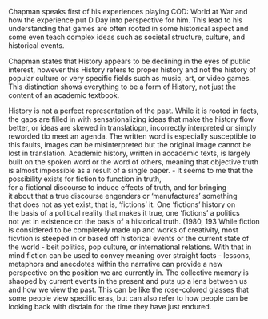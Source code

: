 Chapman speaks first of his experiences playing COD: World at War and how the experience put D Day into perspective for him. This lead to his understanding that games are often rooted in some historical aspect and some even teach complex ideas such as societal structure, culture, and historical events.

Chapman states that History appears to be declining in the eyes of public interest, however this History refers to proper history and not the history of popular culture or very specific fields such as music, art, or video games. This distinction shows everything to be a form of History, not just the content of an academic textbook.

History is not a perfect representation of the past. While it is rooted in facts, the gaps are filled in with sensationalizing ideas that make the history flow better, or ideas are skewed in translatiopn, incorrectly interpreted or simply reworded tio meet an agenda. The written word is especially susceptible to this faults, images can be misinterpreted but the original image cannot be lost in translation. Academic history, written in accademic texts, is largely built on the spoken word or the word of others, meaning that objective truth is almost impossible as a result of a single paper.
	 - It seems to me that the possibility exists for fiction to function in truth,  
for a fictional discourse to induce effects of truth, and for bringing  
it about that a true discourse engenders or ‘manufactures’ something  
that does not as yet exist, that is, ‘fictions’ it. One ‘fictions’ history on  
the basis of a political reality that makes it true, one ‘fictions’ a politics  
not yet in existence on the basis of a historical truth. (1980, 193
While fiction is considered to be completely made up and works of creativity, most ficvtion is steeped in or based off historical events or the current state of the world - beit politics, pop culture, or international relations. With that in mind fiction can be used to convey meaning over straight facts - lessons, metaphors and anecdotes within the narrative can provide a new perspective on the position we are currently in.
The collective memory is shaoped by current events in the present and puts up a lens between us and how we view the past. This can be like the rose-colored glasses that some people view specific eras, but can also refer to how people can be looking back with disdain for the time they have just endured.



